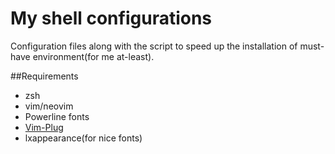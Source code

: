 # My shell configurations
Configuration files along with the script to speed up the installation of must-have environment(for me at-least).

##Requirements
* zsh
* vim/neovim
* Powerline fonts
* [Vim-Plug](https://github.com/junegunn/vim-plug#installation)
* lxappearance(for nice fonts)
